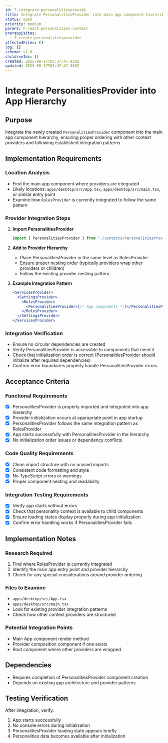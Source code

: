 ```yaml
---
id: T-integrate-personalitiesprovide
title: Integrate PersonalitiesProvider into main app component hierarchy
status: open
priority: medium
parent: F-react-personalities-context
prerequisites:
  - T-create-personalitiesprovider
affectedFiles: {}
log: []
schema: v1.0
childrenIds: []
created: 2025-08-17T03:37:47.930Z
updated: 2025-08-17T03:37:47.930Z
---
```


# Integrate PersonalitiesProvider into App Hierarchy

## Purpose

Integrate the newly created `PersonalitiesProvider` component into the main app component hierarchy, ensuring proper ordering with other context providers and following established integration patterns.

## Implementation Requirements

### Location Analysis

- Find the main app component where providers are integrated
- Likely locations: `apps/desktop/src/App.tsx`, `apps/desktop/src/main.tsx`, or similar entry point
- Examine how `RolesProvider` is currently integrated to follow the same pattern

### Provider Integration Steps

1. **Import PersonalitiesProvider**

   ```typescript
   import { PersonalitiesProvider } from "./contexts/PersonalitiesProvider";
   ```

2. **Add to Provider Hierarchy**
   - Place PersonalitiesProvider in the same level as RolesProvider
   - Ensure proper nesting order (typically providers wrap other providers or children)
   - Follow the existing provider nesting pattern

3. **Example Integration Pattern**
   ```jsx
   <ServicesProvider>
     <SettingsProvider>
       <RolesProvider>
         <PersonalitiesProvider>{/* App components */}</PersonalitiesProvider>
       </RolesProvider>
     </SettingsProvider>
   </ServicesProvider>
   ```

### Integration Verification

- Ensure no circular dependencies are created
- Verify PersonalitiesProvider is accessible to components that need it
- Check that initialization order is correct (PersonalitiesProvider should initialize after required dependencies)
- Confirm error boundaries properly handle PersonalitiesProvider errors

## Acceptance Criteria

### Functional Requirements

- [x] PersonalitiesProvider is properly imported and integrated into app hierarchy
- [x] Provider initialization occurs at appropriate point in app startup
- [x] PersonalitiesProvider follows the same integration pattern as RolesProvider
- [x] App starts successfully with PersonalitiesProvider in the hierarchy
- [x] No initialization order issues or dependency conflicts

### Code Quality Requirements

- [x] Clean import structure with no unused imports
- [x] Consistent code formatting and style
- [x] No TypeScript errors or warnings
- [x] Proper component nesting and readability

### Integration Testing Requirements

- [x] Verify app starts without errors
- [x] Check that personality context is available to child components
- [x] Ensure loading states display properly during app initialization
- [x] Confirm error handling works if PersonalitiesProvider fails

## Implementation Notes

### Research Required

1. Find where RolesProvider is currently integrated
2. Identify the main app entry point and provider hierarchy
3. Check for any special considerations around provider ordering

### Files to Examine

- `apps/desktop/src/App.tsx`
- `apps/desktop/src/main.tsx`
- Look for existing provider integration patterns
- Check how other context providers are structured

### Potential Integration Points

- Main App component render method
- Provider composition component if one exists
- Root component where other providers are wrapped

## Dependencies

- Requires completion of PersonalitiesProvider component creation
- Depends on existing app architecture and provider patterns

## Testing Verification

After integration, verify:

1. App starts successfully
2. No console errors during initialization
3. PersonalitiesProvider loading state appears briefly
4. Personalities data becomes available after initialization
